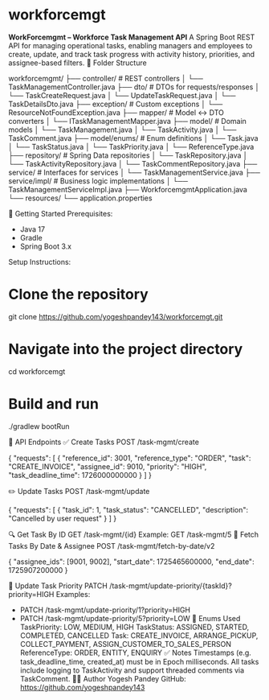 # workforcemgt   

**WorkForcemgmt – Workforce Task Management API**
A Spring Boot REST API for managing operational tasks, enabling managers and employees to create, update, and track task progress with activity history, priorities, and assignee-based filters.
📁 Folder Structure

workforcemgmt/
├── controller/                  # REST controllers
│   └── TaskManagementController.java
├── dto/                        # DTOs for requests/responses
│   └── TaskCreateRequest.java
│   └── UpdateTaskRequest.java
│   └── TaskDetailsDto.java
├── exception/                  # Custom exceptions
│   └── ResourceNotFoundException.java
├── mapper/                     # Model <-> DTO converters
│   └── ITaskManagementMapper.java
├── model/                      # Domain models
│   └── TaskManagement.java
│   └── TaskActivity.java
│   └── TaskComment.java
├── model/enums/               # Enum definitions
│   └── Task.java
│   └── TaskStatus.java
│   └── TaskPriority.java
│   └── ReferenceType.java
├── repository/                # Spring Data repositories
│   └── TaskRepository.java
│   └── TaskActivityRepository.java
│   └── TaskCommentRepository.java
├── service/                   # Interfaces for services
│   └── TaskManagementService.java
├── service/impl/              # Business logic implementations
│   └── TaskManagementServiceImpl.java
├── WorkforcemgmtApplication.java
└── resources/
    └── application.properties

🚀 Getting Started
Prerequisites:
- Java 17
- Gradle
- Spring Boot 3.x

Setup Instructions:

# Clone the repository
git clone  https://github.com/yogeshpandey143/workforcemgt.git

# Navigate into the project directory
cd workforcemgt

# Build and run
./gradlew bootRun

📌 API Endpoints
✅ Create Tasks
POST /task-mgmt/create

{
  "requests": [
    {
      "reference_id": 3001,
      "reference_type": "ORDER",
      "task": "CREATE_INVOICE",
      "assignee_id": 9010,
      "priority": "HIGH",
      "task_deadline_time": 1726000000000
    }
  ]
}

✏️ Update Tasks
POST /task-mgmt/update

{
  "requests": [
    {
      "task_id": 1,
      "task_status": "CANCELLED",
      "description": "Cancelled by user request"
    }
  ]
}

🔍 Get Task By ID
GET /task-mgmt/{id}
Example: GET /task-mgmt/5
📅 Fetch Tasks By Date & Assignee
POST /task-mgmt/fetch-by-date/v2

{
  "assignee_ids": [9001, 9002],
  "start_date": 1725465600000,
  "end_date": 1725907200000
}

🚦 Update Task Priority
PATCH /task-mgmt/update-priority/{taskId}?priority=HIGH
Examples:
- PATCH /task-mgmt/update-priority/1?priority=HIGH
- PATCH /task-mgmt/update-priority/5?priority=LOW
📌 Enums Used
TaskPriority: LOW, MEDIUM, HIGH
TaskStatus: ASSIGNED, STARTED, COMPLETED, CANCELLED
Task: CREATE_INVOICE, ARRANGE_PICKUP, COLLECT_PAYMENT, ASSIGN_CUSTOMER_TO_SALES_PERSON
ReferenceType: ORDER, ENTITY, ENQUIRY
✅ Notes
Timestamps (e.g. task_deadline_time, created_at) must be in Epoch milliseconds.
All tasks include logging to TaskActivity and support threaded comments via TaskComment.
👨‍💻 Author
Yogesh Pandey
GitHub: https://github.com/yogeshpandey143
